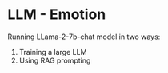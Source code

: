 # LLM - Emotion
Running LLama-2-7b-chat model in two ways:
1. Training a large LLM
2. Using RAG prompting


